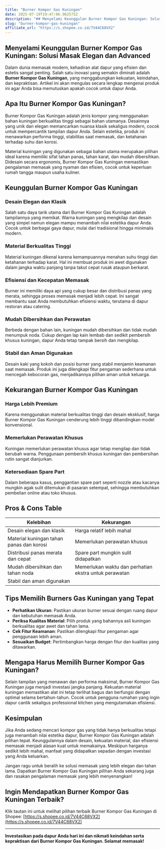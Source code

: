 ```yaml
---
title: "Burner Kompor Gas Kuningan"
date: 2025-07-19T19:47:06.962575Z
description: "## Menyelami Keunggulan Burner Kompor Gas Kuningan: Solusi Masak Elegan dan Advanced..."
slug: "burner-kompor-gas-kuningan"
affiliate_url: "https://s.shopee.co.id/7V44C68VX2"
---
```

## Menyelami Keunggulan Burner Kompor Gas Kuningan: Solusi Masak Elegan dan Advanced

Dalam dunia memasak modern, kehadiran alat dapur yang efisien dan estetis sangat penting. Salah satu inovasi yang semakin diminati adalah **Burner Kompor Gas Kuningan**, yang menggabungkan kekuatan, keindahan, dan kepraktisan. Artikel ini akan mengulas secara lengkap mengenai produk ini agar Anda bisa memutuskan apakah cocok untuk dapur Anda.

## Apa Itu Burner Kompor Gas Kuningan?

Burner Kompor Gas Kuningan adalah jenis kompor yang menggunakan bahan kuningan berkualitas tinggi sebagai bahan utamanya. Desainnya yang unik dan elegan memancarkan nuansa klasik sekaligus modern, cocok untuk mempercantik tampilan dapur Anda. Selain estetika, produk ini menawarkan performa tinggi, stabilitas saat memasak, dan ketahanan terhadap suhu dan korosi.

Material kuningan yang digunakan sebagai bahan utama merupakan pilihan ideal karena memiliki sifat tahan panas, tahan karat, dan mudah dibersihkan. Didesain secara ergonomis, Burner Kompor Gas Kuningan memastikan pengalaman memasak yang nyaman dan efisien, cocok untuk keperluan rumah tangga maupun usaha kuliner.

## Keunggulan Burner Kompor Gas Kuningan

### Desain Elegan dan Klasik
Salah satu daya tarik utama dari Burner Kompor Gas Kuningan adalah tampilannya yang memikat. Warna kuningan yang mengkilap dan desain yang simpel namun elegan mampu menambah nilai estetika dapur Anda. Cocok untuk berbagai gaya dapur, mulai dari tradisional hingga minimalis modern.

### Material Berkualitas Tinggi
Material kuningan dikenal karena kemampuannya menahan suhu tinggi dan ketahanan terhadap karat. Hal ini membuat produk ini awet digunakan dalam jangka waktu panjang tanpa takut cepat rusak ataupun berkarat.

### Efisiensi dan Kecepatan Memasak
Burner ini memiliki daya api yang cukup besar dan distribusi panas yang merata, sehingga proses memasak menjadi lebih cepat. Ini sangat membantu saat Anda membutuhkan efisiensi waktu, terutama di dapur restoran atau catering.

### Mudah Dibersihkan dan Perawatan
Berbeda dengan bahan lain, kuningan mudah dibersihkan dan tidak mudah menumpuk noda. Cukup dengan lap kain lembab dan sedikit pembersih khusus kuningan, dapur Anda tetap tampak bersih dan mengkilap.

### Stabil dan Aman Digunakan
Desain kaki yang kokoh dan posisi burner yang stabil menjamin keamanan saat memasak. Produk ini juga dilengkapi fitur pengaman sederhana untuk mencegah kebocoran gas, menjadikannya pilihan aman untuk keluarga.

## Kekurangan Burner Kompor Gas Kuningan

### Harga Lebih Premium
Karena menggunakan material berkualitas tinggi dan desain eksklusif, harga Burner Kompor Gas Kuningan cenderung lebih tinggi dibandingkan model konvensional.

### Memerlukan Perawatan Khusus
Kuningan memerlukan perawatan khusus agar tetap mengilap dan tidak berubah warna. Penggunaan pembersih khusus kuningan dan pembersihan rutin sangat dianjurkan.

### Ketersediaan Spare Part
Dalam beberapa kasus, penggantian spare part seperti nozzle atau kacanya mungkin agak sulit ditemukan di pasaran setempat, sehingga membutuhkan pembelian online atau toko khusus.

## Pros & Cons Table

| Kelebihan                          | Kekurangan                              |
|-----------------------------------|----------------------------------------|
| Desain elegan dan klasik        | Harga relatif lebih mahal           |
| Material kuningan tahan panas dan korosi | Memerlukan perawatan khusus     |
| Distribusi panas merata dan cepat | Spare part mungkin sulit didapatkan |
| Mudah dibersihkan dan tahan noda | Memerlukan waktu dan perhatian ekstra untuk perawatan |
| Stabil dan aman digunakan        |                                   |

## Tips Memilih Burners Gas Kuningan yang Tepat

- **Perhatikan Ukuran**: Pastikan ukuran burner sesuai dengan ruang dapur dan kebutuhan memasak Anda.
- **Periksa Kualitas Material**: Pilih produk yang bahannya asli kuningan berkualitas agar awet dan tahan lama.
- **Cek Fitur Keamanan**: Pastikan dilengkapi fitur pengaman agar penggunaan lebih aman.
- **Sesuaikan Budget**: Pertimbangkan harga dengan fitur dan kualitas yang ditawarkan.

## Mengapa Harus Memilih Burner Kompor Gas Kuningan?

Selain tampilan yang menawan dan performa maksimal, Burner Kompor Gas Kuningan juga menjadi investasi jangka panjang. Kekuatan material kuningan memastikan alat ini tetap terlihat bagus dan berfungsi dengan optimal selama bertahun-tahun. Cocok untuk pengguna rumahan yang ingin dapur cantik sekaligus professional kitchen yang mengutamakan efisiensi.

## Kesimpulan

Jika Anda sedang mencari kompor gas yang tidak hanya berkualitas tetapi juga menambah nilai estetika dapur, Burner Kompor Gas Kuningan adalah pilihan tepat. Keunggulannya dalam desain, kekuatan material, dan efisiensi memasak menjadi alasan kuat untuk memakainya. Meskipun harganya sedikit lebih mahal, manfaat yang didapatkan sepadan dengan investasi yang Anda keluarkan.

Jangan ragu untuk beralih ke solusi memasak yang lebih elegan dan tahan lama. Dapatkan Burner Kompor Gas Kuningan pilihan Anda sekarang juga dan rasakan pengalaman memasak yang lebih menyenangkan!

## Ingin Mendapatkan Burner Kompor Gas Kuningan Terbaik?

Klik tautan ini untuk melihat pilihan terbaik Burner Kompor Gas Kuningan di Shopee: [https://s.shopee.co.id/7V44C68VX2](https://s.shopee.co.id/7V44C68VX2)

---

**Investasikan pada dapur Anda hari ini dan nikmati keindahan serta kepraktisan dari Burner Kompor Gas Kuningan. Selamat memasak!**